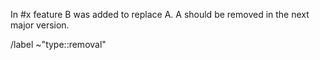 In #x feature B was added to replace A. A should be removed in the next major version.

/label ~"type::removal"
